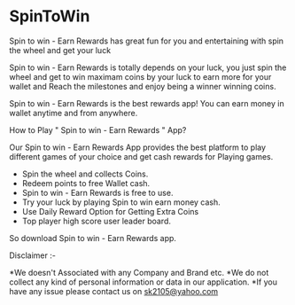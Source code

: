 # SpinToWin

Spin to win - Earn Rewards has great fun for you and entertaining with spin the wheel and get your luck 
 
Spin to win - Earn Rewards is totally depends on your luck, you just spin the wheel and get to win maximam coins by your luck to earn more for your wallet 
and Reach the milestones and enjoy being a winner winning coins. 
 
Spin to win - Earn Rewards is the best rewards app! You can earn money in wallet anytime and from anywhere. 
 
How to Play " Spin to win - Earn Rewards " App? 
 
Our Spin to win - Earn Rewards App provides the best platform to play different games of your choice and get cash rewards for Playing games. 
 
* Spin the wheel and collects Coins. 
* Redeem points to free Wallet cash. 
* Spin to win - Earn Rewards is free to use. 
* Try your luck by playing Spin to win earn money cash. 
* Use Daily Reward Option for Getting Extra Coins 
* Top player high score user leader board. 
 
  
So download Spin to win - Earn Rewards app. 
 
Disclaimer :- 
 
*We doesn't Associated with any Company and Brand etc. 
*We do not collect any kind of personal information or data in our application. 
*If you have any issue please contact us on sk2105@yahoo.com 
